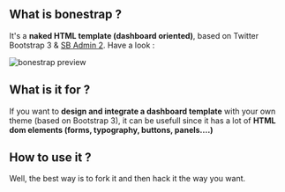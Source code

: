 ## What is bonestrap ?
It's a **naked HTML template (dashboard oriented)**, based on Twitter Bootstrap 3 & [SB Admin 2](http://startbootstrap.com/sb-admin-v2). Have a look :

![bonestrap preview](https://lut.im/zu4WfnUs/4br2IQ8f)

## What is it for ?
If you want to **design and integrate a dashboard template** with your own theme (based on Bootstrap 3), it can be usefull since it has a lot of **HTML dom elements (forms, typography, buttons, panels....)**

## How to use it ?
Well, the best way is to fork it and then hack it the way you want.

